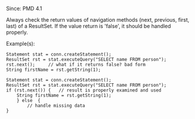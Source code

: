 Since: PMD 4.1

Always check the return values of navigation methods (next, previous, first, last) of a ResultSet.
If the value return is 'false', it should be handled properly.

Example(s):
```
Statement stat = conn.createStatement();
ResultSet rst = stat.executeQuery("SELECT name FROM person");
rst.next(); 	// what if it returns false? bad form
String firstName = rst.getString(1);

Statement stat = conn.createStatement();
ResultSet rst = stat.executeQuery("SELECT name FROM person");
if (rst.next()) {	// result is properly examined and used
    String firstName = rst.getString(1);
	} else  {
		// handle missing data
}
```

